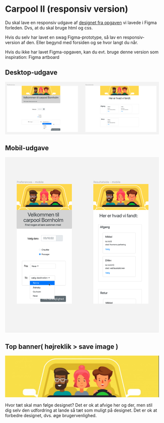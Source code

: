 # Carpool II (responsiv version)

Du skal lave en responsiv udgave af [designet fra opgaven](./carpool.md) vi lavede i Figma forleden. Dvs, at du skal bruge html og css.

Hvis du selv har lavet en swag Figma-prototype, så lav en responsiv-version af den. Eller begynd med forsiden og se hvor langt du når.

Hvis du ikke har lavet Figma-opgaven, kan du evt. bruge denne version som inspiration: Figma artboard

## Desktop-udgave

![desktop](./images/carpool_figma_desktop.png)

## Mobil-udgave

![mobile](./images/carpool_figma_mobile.png)

## Top banner( højreklik > save image )

![banner](./images/carpool_topbanner.jpg)

Hvor tæt skal man følge designet?
Det er ok at afvige her og der, men stil dig selv den udfordring at lande så tæt som muligt på designet.
Det er ok at forbedre designet, dvs. øge brugervenlighed.
